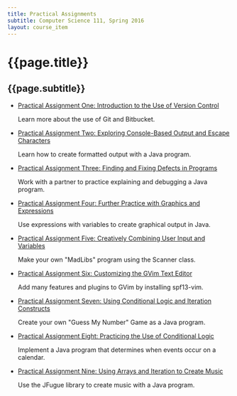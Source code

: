 ```yaml
---
title: Practical Assignments
subtitle: Computer Science 111, Spring 2016
layout: course_item
---
```


# {{page.title}}
## {{page.subtitle}}

<ul>

<li><a href="{{site.baseurl}}teaching/cs111S2016/provide/practicals/practical01/cs111S2016_practical01.pdf">Practical
Assignment One: Introduction to the Use of Version Control</a> <p>Learn more about the use of Git and Bitbucket.</p>

<li><a href="{{site.baseurl}}teaching/cs111S2016/provide/practicals/practical02/cs111S2016_practical02.pdf">Practical
Assignment Two: Exploring Console-Based Output and Escape Characters</a> <p>Learn how to create formatted output with a
Java program.</p>

<li><a href="{{site.baseurl}}teaching/cs111S2016/provide/practicals/practical03/cs111S2016_practical03.pdf">Practical
Assignment Three: Finding and Fixing Defects in Programs</a> <p>Work with a partner to practice explaining and debugging
a Java program.</p>

<li><a href="{{site.baseurl}}teaching/cs111S2016/provide/practicals/practical04/cs111S2016_practical04.pdf">Practical
Assignment Four: Further Practice with Graphics and Expressions</a> <p>Use expressions with variables to create
graphical output in Java.</p>

<li><a href="{{site.baseurl}}teaching/cs111S2016/provide/practicals/practical05/cs111S2016_practical05.pdf">Practical
Assignment Five: Creatively Combining User Input and Variables</a> <p>Make your own "MadLibs" program using the Scanner
class.</p>

<li><a href="{{site.baseurl}}teaching/cs111S2016/provide/practicals/practical06/cs111S2016_practical06.pdf">Practical
Assignment Six: Customizing the GVim Text Editor</a> <p>Add many features and plugins to GVim by installing
spf13-vim.</p>

<li><a href="{{site.baseurl}}teaching/cs111S2016/provide/practicals/practical07/cs111S2016_practical07.pdf">Practical
Assignment Seven: Using Conditional Logic and Iteration Constructs</a> <p>Create your own "Guess My Number" Game as a
Java program.</p>

<li><a href="{{site.baseurl}}teaching/cs111S2016/provide/practicals/practical08/cs111S2016_practical08.pdf">Practical
Assignment Eight: Practicing the Use of Conditional Logic</a> <p>Implement a Java program that determines when events
occur on a calendar.</p>

<li><a href="{{site.baseurl}}teaching/cs111S2016/provide/practicals/practical09/cs111S2016_practical09.pdf">Practical
Assignment Nine: Using Arrays and Iteration to Create Music</a> <p>Use the JFugue library to create music with a Java
program.</p>

</ul>
